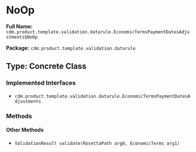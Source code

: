 # NoOp

**Full Name:** `cdm.product.template.validation.datarule.EconomicTermsPaymentDatesAdjustments$NoOp`

**Package:** `cdm.product.template.validation.datarule`

## Type: Concrete Class

### Implemented Interfaces

- `cdm.product.template.validation.datarule.EconomicTermsPaymentDatesAdjustments`

### Methods

#### Other Methods

- `ValidationResult validate(RosettaPath arg0, EconomicTerms arg1)`

